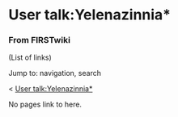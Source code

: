 

# User talk:Yelenazinnia*

### From FIRSTwiki

(List of links)

Jump to: navigation, search

&lt; [User
talk:Yelenazinnia*](/index.php?title=User_talk:Yelenazinnia%2A&redirect=no
"User talk:Yelenazinnia*" )  

No pages link to here.

